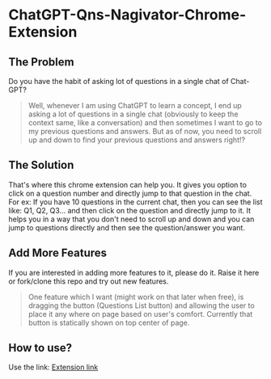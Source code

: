 # ChatGPT-Qns-Nagivator-Chrome-Extension

## The Problem
Do you have the habit of asking lot of questions in a single chat of Chat-GPT?
> Well, whenever I am using ChatGPT to learn a concept, I end up asking a lot of questions in a single chat (obviously to keep the context same, like a conversation) and then sometimes I want to go to my previous questions and answers. But as of now, you need to scroll up and down to find your previous questions and answers right!?

## The Solution
That's where this chrome extension can help you. It gives you option to click on a question number and directly jump to that question in the chat. For ex: If you have 10 questions in the current chat, then you can see the list like: Q1, Q2, Q3... and then click on the question and directly jump to it.
It helps you in a way that you don't need to scroll up and down and you can jump to questions directly and then see the question/answer you want.

## Add More Features
If you are interested in adding more features to it, please do it. Raise it here or fork/clone this repo and try out new features.
> One feature which I want (might work on that later when free), is dragging the button (Questions List button) and allowing the user to place it any where on page based on user's comfort. Currently that button is statically shown on top center of page.

## How to use?
Use the link:
[Extension link](https://chromewebstore.google.com/detail/bdkenoegchhnnjdgljhnddmdohoimpma?utm_source=item-share-cb)
